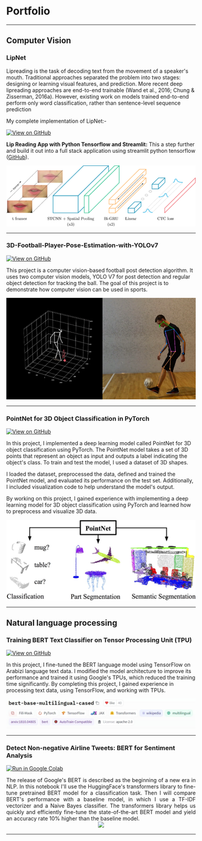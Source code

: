 # Portfolio
---
## Computer Vision


### LipNet
Lipreading is the task of decoding text from the movement of a speaker's mouth. Traditional approaches separated the problem into two stages: designing or learning visual features, and prediction. More recent deep lipreading approaches are end-to-end trainable (Wand et al., 2016; Chung & Zisserman, 2016a). However, existing work on models trained end-to-end perform only word classification, rather than sentence-level sequence prediction


My complete implementation of LipNet:- 

[![View on GitHub](https://img.shields.io/badge/GitHub-View_on_GitHub-blue?logo=GitHub)](https://github.com/pininduwk/LipNet)

**Lip Reading App with Python Tensorflow and Streamlit:** This a step further and build it out into a full stack application using
streamlit python tensorflow  ([GitHub](https://github.com/pininduwk/LipNet/tree/main/app)).

<center><img src="images/lip.png"/></center>

---

### 3D-Football-Player-Pose-Estimation-with-YOLOv7

[![View on GitHub](https://img.shields.io/badge/GitHub-View_on_GitHub-blue?logo=GitHub)](https://github.com/pininduwk/3D-Football-Player-Pose-Estimation-with-YOLOv7)


This project is a computer vision-based football post detection algorithm. It uses two computer vision models, YOLO V7 for post detection and regular object detection for tracking the ball. The goal of this project is to demonstrate how computer vision can be used in sports.

<center><img src="images/Screenshot (98).png"/></center>

---


### PointNet for 3D Object Classification in PyTorch
[![View on GitHub](https://img.shields.io/badge/GitHub-View_on_GitHub-blue?logo=GitHub)](https://github.com/pininduwk/PointNet-for-3D-Object-Classification-PyTorch-)

In this project, I implemented a deep learning model called PointNet for 3D object classification using PyTorch. The PointNet model takes a set of 3D points that represent an object as input and outputs a label indicating the object's class. To train and test the model, I used a dataset of 3D shapes.

I loaded the dataset, preprocessed the data, defined and trained the PointNet model, and evaluated its performance on the test set. Additionally, I included visualization code to help understand the model's output.

By working on this project, I gained experience with implementing a deep learning model for 3D object classification using PyTorch and learned how to preprocess and visualize 3D data.

<center><img src="images/teaser.jpg"/></center>

---


## Natural language processing 



### Training BERT Text Classifier on Tensor Processing Unit (TPU)
[![View on GitHub](https://img.shields.io/badge/GitHub-View_on_GitHub-blue?logo=GitHub)](https://github.com/pininduwk/BERT-Text-Classifier-on-TPU)

In this project, I fine-tuned the BERT language model using TensorFlow on Arabizi language text data. I modified the model architecture to improve its performance and trained it using Google's TPUs, which reduced the training time significantly. By completing this project, I gained experience in processing text data, using TensorFlow, and working with TPUs.

<center><img src="images/BERT_Text_Classifier_20_7642b68f69.jpg"/></center>

---
### Detect Non-negative Airline Tweets: BERT for Sentiment Analysis

[![Run in Google Colab](https://img.shields.io/badge/Colab-Run_in_Google_Colab-blue?logo=Google&logoColor=FDBA18)](https://colab.research.google.com/drive/1f32gj5IYIyFipoINiC8P3DvKat-WWLUK)

<div style="text-align: justify">The release of Google's BERT is described as the beginning of a new era in NLP. In this notebook I'll use the HuggingFace's transformers library to fine-tune pretrained BERT model for a classification task. Then I will compare BERT's performance with a baseline model, in which I use a TF-IDF vectorizer and a Naive Bayes classifier. The transformers library helps us quickly and efficiently fine-tune the state-of-the-art BERT model and yield an accuracy rate 10% higher than the baseline model.</div>

<center><img src="images/BERT-classification.png"/></center>

---
